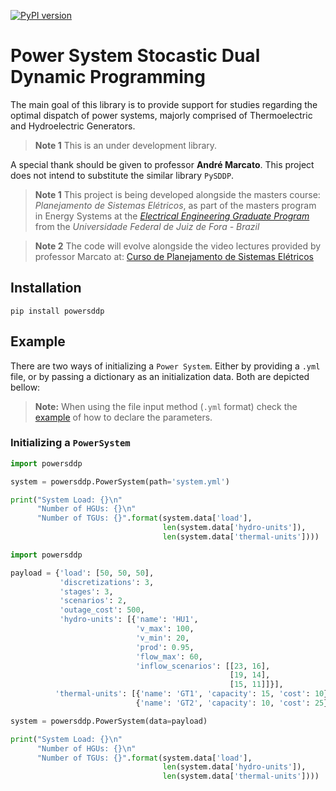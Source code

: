 [![PyPI version](https://badge.fury.io/py/powersddp.svg)](https://badge.fury.io/py/powersddp)

# **Power** System **S**tocastic **D**ual **D**ynamic **P**rogramming

The main goal of this library is to provide support for studies regarding the optimal dispatch of power systems, majorly comprised of Thermoelectric and Hydroelectric Generators.

> **Note 1** This is an under development library.

A special thank should be given to professor **André Marcato**. This project does not intend to substitute the similar library `PySDDP`.

> **Note 1** This project is being developed alongside the masters course: _Planejamento de Sistemas Elétricos_, as part of the masters program in Energy Systems at the [_Electrical Engineering Graduate Program_](https://www2.ufjf.br/ppee-en/) from the  _Universidade Federal de Juiz de Fora - Brazil_

> **Note 2** The code will evolve alongside the video lectures provided by professor Marcato at: [Curso de Planejamento de Sistemas Elétricos](https://www.youtube.com/watch?v=a4D_mouXoUw&list=PLz7tpQ4EY_ne0gfWIqw6pJFrCglT6fjq7)

## Installation

```
pip install powersddp
```

## Example

There are two ways of initializing a `Power System`. Either by providing a `.yml` file, or by passing a dictionary as an initialization data. Both are depicted bellow:

> **Note:** When using the file input method (`.yml` format) check the  [example](system.yml) of how to declare the parameters.


### Initializing a `PowerSystem`
```Python
import powersddp

system = powersddp.PowerSystem(path='system.yml')

print("System Load: {}\n"
      "Number of HGUs: {}\n"
      "Number of TGUs: {}".format(system.data['load'],
                                  len(system.data['hydro-units']),
                                  len(system.data['thermal-units'])))
```

```Python
import powersddp

payload = {'load': [50, 50, 50],
           'discretizations': 3,
           'stages': 3,
           'scenarios': 2,
           'outage_cost': 500,
           'hydro-units': [{'name': 'HU1',
                            'v_max': 100,
                            'v_min': 20,
                            'prod': 0.95,
                            'flow_max': 60,
                            'inflow_scenarios': [[23, 16],
                                                 [19, 14],
                                                 [15, 11]]}],
          'thermal-units': [{'name': 'GT1', 'capacity': 15, 'cost': 10},
                            {'name': 'GT2', 'capacity': 10, 'cost': 25}]}

system = powersddp.PowerSystem(data=payload)

print("System Load: {}\n"
      "Number of HGUs: {}\n"
      "Number of TGUs: {}".format(system.data['load'],
                                  len(system.data['hydro-units']),
                                  len(system.data['thermal-units'])))
```

<!-- <img src="https://render.githubusercontent.com/render/math?math=e^{i \pi} = -1"> -->
